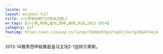 ```yaml
---
locate: en
layout: en/post-full
title: 小小罗倒钩射门打到自己脸上
en_tags: [小小罗,倒钩,皇马,西甲,搞笑,失误,2013-2014]
category: gif
featimg: https://ws1.sinaimg.cn/large/7bb8bd97gy1fxg1hj3ox7g20dw07ekjm.gif
---
```


2013-14赛季西甲联赛首皇马主场2-1逆转贝蒂斯。
